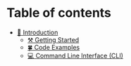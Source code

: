 # Table of contents

* [📖 Introduction](README.md)
  * [⚒️ Getting Started](introduction/getting-started.md)
  * [🍀 Code Examples](introduction/code-examples.md)
  * [💻 Command Line Interface (CLI)](introduction/command-line-interface-cli.md)
